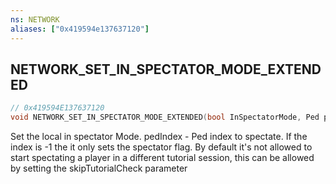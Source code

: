 ```yaml
---
ns: NETWORK
aliases: ["0x419594e137637120"]
---
```

## NETWORK_SET_IN_SPECTATOR_MODE_EXTENDED

```c
// 0x419594E137637120
void NETWORK_SET_IN_SPECTATOR_MODE_EXTENDED(bool InSpectatorMode, Ped ped, bool skipTutorialCheck);
```

Set the local in spectator Mode. pedIndex - Ped index to spectate. If the index is -1 the it only sets the spectator flag. By default it's not allowed to start spectating a player in a different tutorial session, this can be allowed by setting the skipTutorialCheck parameter

